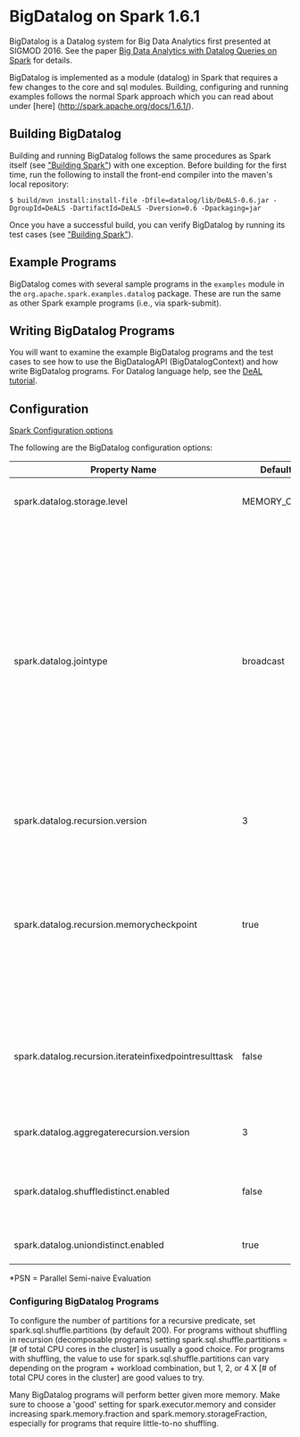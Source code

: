 # BigDatalog on Spark 1.6.1 

BigDatalog is a Datalog system for Big Data Analytics first presented at SIGMOD 2016.  See the paper [Big Data Analytics with Datalog Queries on Spark](http://yellowstone.cs.ucla.edu/~yang/paper/sigmod2016-p958.pdf) for details.

BigDatalog is implemented as a module (datalog) in Spark that requires a few changes to the core and sql modules.  Building, configuring and running examples follows the normal Spark approach which you can read about under [here] (http://spark.apache.org/docs/1.6.1/). 

## Building BigDatalog
Building and running BigDatalog follows the same procedures as Spark itself (see ["Building Spark"](http://spark.apache.org/docs/1.6.1/building-spark.html)) with one exception.  Before building for the first time, run the following to install the front-end compiler into the maven's local repository:

    $ build/mvn install:install-file -Dfile=datalog/lib/DeALS-0.6.jar -DgroupId=DeALS -DartifactId=DeALS -Dversion=0.6 -Dpackaging=jar

Once you have a successful build, you can verify BigDatalog by running its test cases (see ["Building Spark"](http://spark.apache.org/docs/1.6.1/building-spark.html)).

## Example Programs

BigDatalog comes with several sample programs in the `examples` module in the `org.apache.spark.examples.datalog` package.  These are run the same as other Spark example programs (i.e., via spark-submit).

## Writing BigDatalog Programs
You will want to examine the example BigDatalog programs and the test cases to see how to use the BigDatalogAPI (BigDatalogContext) and how write BigDatalog programs.  For Datalog language help, see the [DeAL tutorial](http://wis.cs.ucla.edu/deals/tutorial/).   

## Configuration

[Spark Configuration options](http://spark.apache.org/docs/1.6.1/configuration.html)

The following are the BigDatalog configuration options:

Property Name | Default | Meaning
------------- | -------------| -------------
spark.datalog.storage.level|MEMORY_ONLY|Default StorageLevel for recursive predicate RDD caching.
spark.datalog.jointype|broadcast|Default join type.  "broadcast" (or no setting at all) - the plan generator will attempt to insert BroadcastHints into the plan to produce a BroadcastJoin.  "shuffle" - the plan generator will attempt to insert CacheHints to cache the build side of a ShuffleHashJoin.  "sortmerge" - the plan generator will not attempt any hints and produce a SortMergeJoin.  With "broadcast" or "shuffle", if no hints are given, SortMergeJoin is produced.
spark.datalog.recursion.version|3|1 = Multi Job PSN, 2 = Multi Job PSN w/ SetRDD, 3 = Single Job PSN w/ SetRDD
spark.datalog.recursion.memorycheckpoint|true|Each iteration of recursion, cache the RDDs in memory and clear lineage.  Avoids a stack-overflow from long lineages and greatly reduces closurecleaning time but you better have enough memory. Use false if the program+dataset requires few iterations. 
spark.datalog.recursion.iterateinfixedpointresulttask|false|Decomposable predicates will not require shuffling during recursion.  This flag allows the FixedPointResultTask to iterate rather than perform a single iteration. 
spark.datalog.aggregaterecursion.version|3|1 = Multi Job PSN, 2 = Multi Job PSN w/ SetRDD, 3 = Single Job PSN w/ SetRDD
spark.datalog.shuffledistinct.enabled|false|Enables a "map-side distinct" before a shuffle to reduce the amount of data produced during a join in a recursion.
spark.datalog.uniondistinct.enabled|true|Deduplicate union operations.  Datalog uses set-semantics!

*PSN = Parallel Semi-naive Evaluation

### Configuring BigDatalog Programs
To configure the number of partitions for a recursive predicate, set spark.sql.shuffle.partitions (by default 200).  For programs without shuffling in recursion (decomposable programs) setting spark.sql.shuffle.partitions = [# of total CPU cores in the cluster] is usually a good choice.  For programs with shuffling, the value to use for spark.sql.shuffle.partitions can vary depending on the program + workload combination, but 1, 2, or 4 X [# of total CPU cores in the cluster] are good values to try.

Many BigDatalog programs will perform better given more memory.  Make sure to choose a 'good' setting for spark.executor.memory and consider increasing spark.memory.fraction and spark.memory.storageFraction, especially for programs that require little-to-no shuffling.
